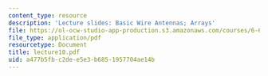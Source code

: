 ```yaml
---
content_type: resource
description: 'Lecture slides: Basic Wire Antennas; Arrays'
file: https://ol-ocw-studio-app-production.s3.amazonaws.com/courses/6-661-receivers-antennas-and-signals-spring-2003/a477b5fbc2dee5e3b6851957704ae14b_lecture10.pdf
file_type: application/pdf
resourcetype: Document
title: lecture10.pdf
uid: a477b5fb-c2de-e5e3-b685-1957704ae14b
---
```

